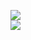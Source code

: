 [![](https://img.shields.io/badge/Made%20With-Github%20Spray-lightgrey.svg?style=for-the-badge&logo=github)](https://github.com/Annihil/github-spray#29649)  
[![](https://i.imgur.com/2DrTn0Z.gif)](https://github.com/Annihil/github-spray)
